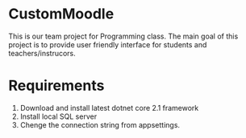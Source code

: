 # CustomMoodle
This is our team project for Programming class. The main goal of this project is to provide user friendly interface for students and teachers/instrucors.
# Requirements
1. Download and install latest dotnet core 2.1 framework
2. Install local SQL server
3. Chenge the connection string from appsettings.
